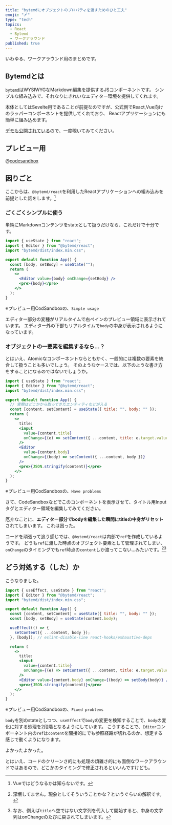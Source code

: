```yaml
---
title: "bytemdにオブジェクトのプロパティを渡すためのひと工夫"
emoji: "🩹"
type: "tech"
topics:
  - React
  - Bytemd
  - ワークアラウンド
published: true
---
```


いわゆる、ワークアラウンド用のまとめです。

## Bytemdとは

[`bytemd`](https://www.npmjs.com/package/bytemd)はWYSIWYGなMarkdown編集を提供するJSコンポーネントです。
シンプルな組み込みで、それなりにきれいなエディター環境を提供してくれます。

本体としてはSevelte用であることが前提なのですが、公式側でReact,Vue向けのラッパーコンポーネントを提供してくれており、
Reactアプリケーションにも簡単に組み込めます。

[デモも公開されている](https://bytemd.netlify.app)ので、一度覗いてみてください。

## プレビュー用

@[codesandbox](https://codesandbox.io/embed/lingering-frost-xexcz?fontsize=14&hidenavigation=1&theme=dark)

## 困りごと

ここからは、`@bytemd/react`を利用したReactアプリケーションへの組み込みを前提とした話をします。[^1]

### ごくごくシンプルに使う

単純にMarkdownコンテンツをstateとして扱うだけなら、これだけで十分です。

```jsx
import { useState } from "react";
import { Editor } from "@bytemd/react";
import "bytemd/dist/index.min.css";

export default function App() {
  const [body, setBody] = useState("");
  return (
    <>
      <Editor value={body} onChange={setBody} />
      <pre>{body}</pre>
    </>
  );
}
```
※プレビュー用CodSandboxの、`Simple usage`

エディター部分の変種がリアルタイムで右ペインのプレビュー領域に表示されています。
エディター外の下部もリアルタイムで`body`の中身が表示されるようになっています。

### オブジェクトの一要素を編集するなら...？

とはいえ、Atomicなコンポーネントならともかく、一般的には複数の要素を統合して扱うことも多いでしょう。
そのようなケースでは、以下のような書き方をすることになるのではないでしょうか。

```jsx
import { useState } from "react";
import { Editor } from "@bytemd/react";
import "bytemd/dist/index.min.css";

export default function App() {
  // 実際はどこかから取ってきたエンティティなどが入る
  const [content, setContent] = useState({ title: "", body: "" });
  return (
    <>
      title:
      <input
        value={content.title}
        onChange={(e) => setContent({ ...content, title: e.target.value })}
      />
      <Editor
        value={content.body}
        onChange={(body) => setContent({ ...content, body })}
      />
      <pre>{JSON.stringify(content)}</pre>
    </>
  );
}
```
※プレビュー用CodSandboxの、`Have problems`

さて、CodeSandboxなどでこのコンポーネントを表示させて、タイトル用Inputタグとエディター領域を編集してみてください。

厄介なことに、**エディター部分でbodyを編集した瞬間にtitleの中身がリセット**されてしまいます。
これは困った。


コードを頑張って追う感じでは、`@bytemd/react`は内部で`ref`を作成しているようです。
どうも`ref`に渡した時点のオブジェクト要素として管理されてしまい、
`onChange`のタイミングでも`ref`時点の`content`しか渡ってこない...みたいです。[^2][^3]

## どう対処する（した）か

こうなりました。

```jsx
import { useEffect, useState } from "react";
import { Editor } from "@bytemd/react";
import "bytemd/dist/index.min.css";

export default function App() {
  const [content, setContent] = useState({ title: "", body: "" });
  const [body, setBody] = useState(content.body);

  useEffect(() => {
    setContent({ ...content, body });
  }, [body]); // eslint-disable-line react-hooks/exhaustive-deps

  return (
    <>
      title:
      <input
        value={content.title}
        onChange={(e) => setContent({ ...content, title: e.target.value })}
      />
      <Editor value={content.body} onChange={(body) => setBody(body)} />
      <pre>{JSON.stringify(content)}</pre>
    </>
  );
}
```
※プレビュー用CodSandboxの、`Fixed problems`

`body`を別のstateとしつつ、`useEffect`で`body`の変更を検知することで、`body`の変化に対する処理を2段階となるようにしています。
こうすることで、`Editor`コンポーネント内の`ref`は`content`を間接的にでも参照経路が切れるのか、想定する感じで動くようになります。

よかったよかった。

とはいえ、コードのクリーンさ的にも処理の煩雑さ的にも面倒なワークアラウンドではあるので、どこかのタイミングで修正されるといいんですけども。

[^1]: Vueではどうなるかは知らないです。
[^2]: 深堀してません。現象としてそういうことかな？というぐらいの解釈です。
[^3]: なお、例えば`title`へ空ではない文字列を代入して開始すると、中身の文字列はonChangeのたびに戻されてしまいます。

